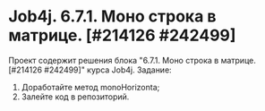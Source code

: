 # Job4j. 6.7.1. Моно строка в матрице. [#214126 #242499]
Проект содержит решения блока "6.7.1. Моно строка в матрице. [#214126 #242499]" курса Job4j.
Задание:
1. Доработайте метод monoHorizonta;
2. Залейте код в репозиторий.